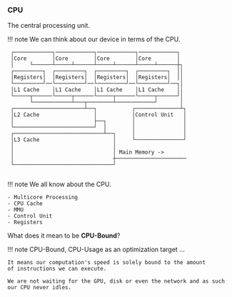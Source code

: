 
### CPU

The central processing unit. 

!!! note
    We can think about our device in terms of the CPU.

```                                                         
 ┌────────────┐────────────┐────────────┐────────────┐   
 │Core        │Core        │Core        │Core        │   
 │     └──────┴─────┴──────┴─────┴──────┴─────┴──────┼┐  
 ┌─────────┐  ┌─────────┐  ┌─────────┐  ┌─────────┐  ││  
 │Registers│  │Registers│  │Registers│  │Registers│  ││  
 └─────────┘──└─────────┘──└─────────┘──└─────────┘──┐│  
 │L1 Cache    │L1 Cache    │L1 Cache    │L1 Cache    ││  
 └─────┬──────└─────┬──────└─────┬──────└─────┬──────┘│  
       └────────────┴───┬────────┴────────────┘       │  
 ┌──────────────────────┴──┐           ┌──────────────┴┐ 
 │L2 Cache                 │           │Control Unit   │ 
 │                         ├──┐        │               │ 
 └─────────────────────────┘  │        │               │ 
 ┌────────────────────────────┴──┐     │               │ 
 │L3 Cache                       │     └───────────────┘ 
 │                               │                       
 │                               │ Main Memory ->        
 │                               ┼────────────────────── 
 └───────────────────────────────┘                       
                                                   
```

!!! note
    We all know about the CPU.

    - Multicore Processing
    - CPU Cache
    - MMU
    - Control Unit
    - Registers

What does it mean to be **CPU-Bound**?    

!!! note
    CPU-Bound, CPU-Usage as an optimization target ...

    It means our computation's speed is solely bound to the amount 
    of instructions we can execute. 
    
    We are not waiting for the GPU, disk or even the network and as such our CPU never idles.
